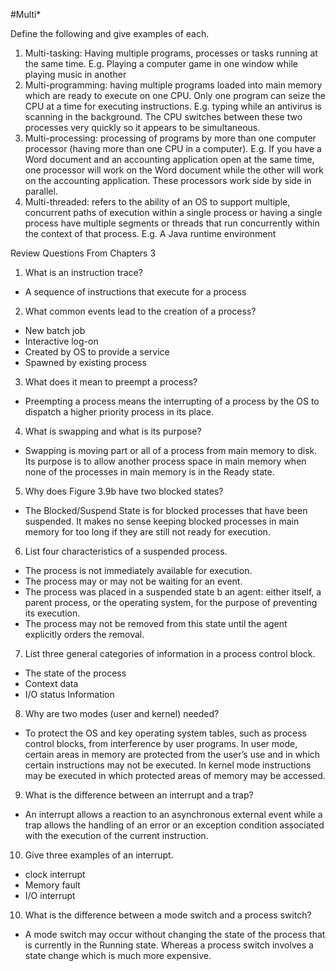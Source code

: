 #Multi*

Define the following and give examples of each.
1.	Multi-tasking: Having multiple programs, processes or tasks running at the same time. E.g. Playing a computer game in one window while playing music in another
2.	Multi-programming: having multiple programs loaded into main memory which are ready to execute on one CPU. Only one program can seize the CPU at a time for executing instructions. E.g. typing while an antivirus is scanning in the background. The CPU switches between these two processes very quickly so it appears to be simultaneous.
3.	Multi-processing: processing of programs by more than one computer processor (having more than one CPU in a computer). E.g. If you have a Word document and an accounting application open at the same time, one processor will work on the Word document while the other will work on the accounting application. These processors work side by side in parallel.
4.	Multi-threaded:  refers to the ability of an OS to support multiple, concurrent paths of execution within a single process or having a single process have multiple segments or threads that run concurrently within the context of that process. E.g. A Java runtime environment

Review Questions From Chapters 3
1.	What is an instruction trace?
+	A sequence of instructions that execute for a process

2.	What common events lead to the creation of a process?
+ New batch job
+	Interactive log-on
+	Created by OS to provide a service
+	Spawned by existing process

3.	What does it mean to preempt a process?
+	Preempting a process means the interrupting of a process by the OS to dispatch a higher priority process in its place.

4.	What is swapping and what is its purpose?
+	Swapping is moving part or all of a process from main memory to disk. Its purpose is to allow another process space in main memory when none of the processes in main memory is in the Ready state. 

5.	Why does Figure 3.9b have two blocked states?
+	The Blocked/Suspend State is for blocked processes that have been suspended. It makes no sense keeping blocked processes in main memory for too long if they are still not ready for execution.

6.	List four characteristics of a suspended process.
+	The process is not immediately available for execution.
+	The process may or may not be waiting for an event.
+	The process was placed in a suspended state b an agent: either itself, a parent process, or the operating system, for the purpose of preventing its execution.
+	The process may not be removed from this state until the agent explicitly orders the removal.

7.	List three general categories of information in a process control block.
+	The state of the process
+	Context data 
+	 I/O status Information

8.	Why are two modes (user and kernel) needed?
+	To protect the OS and key operating system tables, such as process control blocks, from interference by user programs. In user mode, certain areas in memory are protected from the user’s use and in which certain instructions may not be executed. In kernel mode instructions may be executed in which protected areas of memory may be accessed.
9. What is the difference between an interrupt and a trap?
+	An interrupt allows a reaction to an asynchronous external event while a trap allows the handling of an error or an exception condition associated with the execution of the current instruction.

10.	Give three examples of an interrupt.
+	clock interrupt
+	Memory fault
+	I/O interrupt

10.	What is the difference between a mode switch and a process switch?
+	A mode switch may occur without changing the state of the process that is currently in the Running state. Whereas a process switch involves a state change which is much more expensive.

